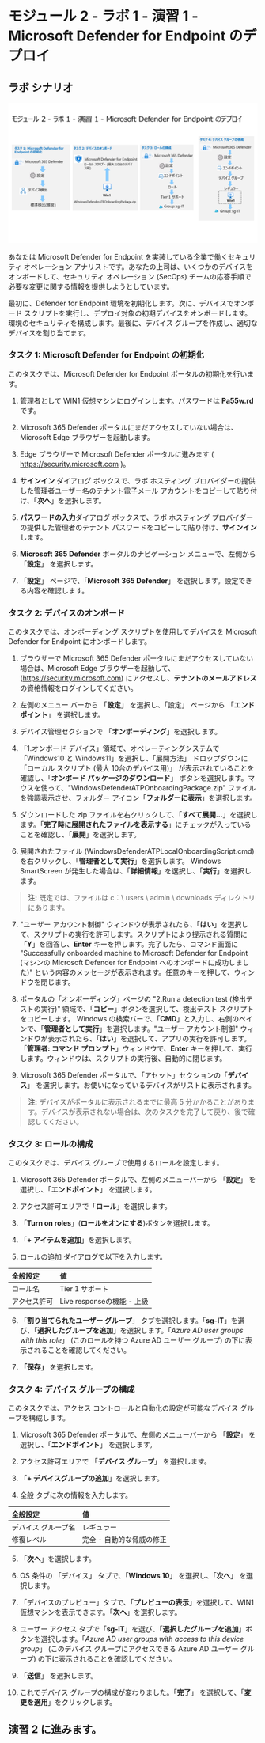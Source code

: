 # モジュール 2 - ラボ 1 - 演習 1 - Microsoft Defender for Endpoint のデプロイ

## ラボ シナリオ

![Lab overview.](../Media/SC-200-Lab_Diagrams_Mod2_L1_Ex1.png)

あなたは Microsoft Defender for Endpoint を実装している企業で働くセキュリティ オペレーション アナリストです。あなたの上司は、いくつかのデバイスをオンボードして、セキュリティ オペレーション (SecOps) チームの応答手順で必要な変更に関する情報を提供しようとしています。

最初に、Defender for Endpoint 環境を初期化します。次に、デバイスでオンボード スクリプトを実行し、デプロイ対象の初期デバイスをオンボードします。環境のセキュリティを構成します。最後に、デバイス グループを作成し、適切なデバイスを割り当てます。

### タスク 1: Microsoft Defender for Endpoint の初期化

このタスクでは、Microsoft Defender for Endpoint ポータルの初期化を行います。

1. 管理者として WIN1 仮想マシンにログインします。パスワードは **Pa55w.rd** です。  

2. Microsoft 365 Defender ポータルにまだアクセスしていない場合は、Microsoft Edge ブラウザーを起動します。

3. Edge ブラウザーで Microsoft Defender ポータルに進みます ( https://security.microsoft.com )。

4. **サインイン** ダイアログ ボックスで、ラボ ホスティング プロバイダーの提供した管理者ユーザー名のテナント電子メール アカウントをコピーして貼り付け、「**次へ**」を選択します。

5. **パスワードの入力**ダイアログ ボックスで、ラボ ホスティング プロバイダーの提供した管理者のテナント パスワードをコピーして貼り付け、**サインイン** します。

6. **Microsoft 365 Defender** ポータルのナビゲーション メニューで、左側から 「**設定**」 を選択します。

7. 「**設定**」 ページで、「**Microsoft 365 Defender**」 を選択します。設定できる内容を確認します。

### タスク 2: デバイスのオンボード

このタスクでは、オンボーディング スクリプトを使用してデバイスを Microsoft Defender for Endpoint にオンボードします。

1. ブラウザーで Microsoft 365 Defender ポータルにまだアクセスしていない場合は、Microsoft Edge ブラウザーを起動して、(https://security.microsoft.com) にアクセスし、**テナントのメールアドレス** の資格情報をログインしてください。

2. 左側のメニュー バーから 「**設定**」 を選択し、「設定」 ページから 「**エンドポイント**」 を選択します。

3. デバイス管理セクションで 「**オンボーディング**」を選択します。

4. 「1.オンボード デバイス」領域で、オペレーティングシステムで「Windows10 と Windows11」を選択し、「展開方法」 ドロップダウンに 「ローカル スクリプト (最大 10台のデバイス用)」 が表示されていることを確認し、「**オンボード パッケージのダウンロード**」 ボタンを選択します。マウスを使って、"WindowsDefenderATPOnboardingPackage.zip" ファイルを強調表示させ、フォルダ－ アイコン「**フォルダーに表示**」を選択します。

5. ダウンロードした zip ファイルを右クリックして、「**すべて展開...**」を選択します。「**完了時に展開されたファイルを表示する**」にチェックが入っていることを確認し、「**展開**」を選択します。

6. 展開されたファイル (WindowsDefenderATPLocalOnboardingScript.cmd) を右クリックし、「**管理者として実行**」を選択します。  Windows SmartScreen が発生した場合は、「**詳細情報**」を選択し、「**実行**」を選択します。

> **注:** 既定では、ファイルは c：\ users \ admin \ downloads ディレクトリにあります。
    
7. "ユーザー アカウント制御" ウィンドウが表示されたら、「**はい**」を選択して、スクリプトの実行を許可します。スクリプトにより提示される質問に「**Y**」を回答し、**Enter** キーを押します。完了したら、コマンド画面に "Successfully onboarded machine to Microsoft Defender for Endpoint (マシンの Microsoft Defender for Endpoint へのオンボードに成功しました)" という内容のメッセージが表示されます。任意のキーを押して、ウィンドウを閉じます。

8. ポータルの「オンボーディング」ページの "2.Run a detection test (検出テストの実行)" 領域で、「**コピー**」ボタンを選択して、検出テスト スクリプトをコピーします。  Windows の検索バーで、「**CMD**」と入力し、右側のペインで、「**管理者として実行**」を選択します。"ユーザー アカウント制御" ウィンドウが表示されたら、「**はい**」を選択して、アプリの実行を許可します。「**管理者: コマンド プロンプト**」ウィンドウで、**Enter** キーを押して、実行します。ウィンドウは、スクリプトの実行後、自動的に閉じます。

9. Microsoft 365 Defender ポータルで、「アセット」セクションの「**デバイス**」 を選択します。お使いになっているデバイスがリストに表示されます。

> **注:** デバイスがポータルに表示されるまでに最高 5 分かかることがあります。デバイスが表示されない場合は、次のタスクを完了して戻り、後で確認してください。


### タスク 3: ロールの構成

このタスクでは、デバイス グループで使用するロールを設定します。

1. Microsoft 365 Defender ポータルで、左側のメニューバーから 「**設定**」 を選択し、「**エンドポイント**」 を選択します。 

2. アクセス許可エリアで「**ロール**」を選択します。

3. 「**Turn on roles**」(**ロールをオンにする**)ボタンを選択します。

4. 「**+ アイテムを追加**」を選択します。

5. ロールの追加 ダイアログで以下を入力します。

|全般設定|値|
|:----|:----|
|ロール名|Tier 1 サポート|
|アクセス許可|Live responseの機能 - 上級|

6. 「**割り当てられたユーザー グループ**」 タブを選択します。「**sg-IT**」を選び、「**選択したグループを追加**」を選択します。「*Azure AD user groups with this role*」 (このロールを持つ Azure AD ユーザー グループ) の下に表示されることを確認してください。

7. **「保存」** を選択します。


### タスク 4: デバイス グループの構成

このタスクでは、アクセス コントロールと自動化の設定が可能なデバイス グループを構成します。

1. Microsoft 365 Defender ポータルで、左側のメニューバーから 「**設定**」 を選択し、「**エンドポイント**」 を選択します。 

2. アクセス許可エリアで 「**デバイス グループ**」 を選択します。

3. 「**+ デバイスグループの追加**」を選択します。

4. 全般 タブに次の情報を入力します。

|全般設定|値|
|:----|:----|
|デバイス グループ名|レギュラー|
|修復レベル|完全 - 自動的な脅威の修正|

5. 「**次へ**」を選択します。

6. OS 条件の 「デバイス」 タブで、「**Windows 10**」 を選択し、「**次へ**」 を選択します。

7. 「デバイスのプレビュー」タブで、「**プレビューの表示**」を選択して、WIN1 仮想マシンを表示できます。「**次へ**」を選択します。

8. ユーザー アクセス タブで「**sg-IT**」を選び、「**選択したグループを追加**」ボタンを選択します。「*Azure AD user groups with access to this device group*」 (このデバイス グループにアクセスできる Azure AD ユーザー グループ) の下に表示されることを確認してください。

9. 「**送信**」 を選択します。

10. これでデバイス グループの構成が変わりました。「**完了**」 を選択して、「**変更を適用**」をクリックします。


## 演習 2 に進みます。

